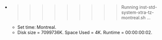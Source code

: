 * >>>>>>>>> Running inst-std-system-xtra-tz-montreal.sh ...
  * Set time: Montreal.
  * Disk size = 7099736K. Space Used = 4K. Runtime = 00:00:00:02.
